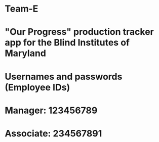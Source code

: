# Team-E
# "Our Progress" production tracker app for the Blind Institutes of Maryland
#
# Usernames and passwords (Employee IDs)
# Manager: 123456789
# Associate: 234567891
  